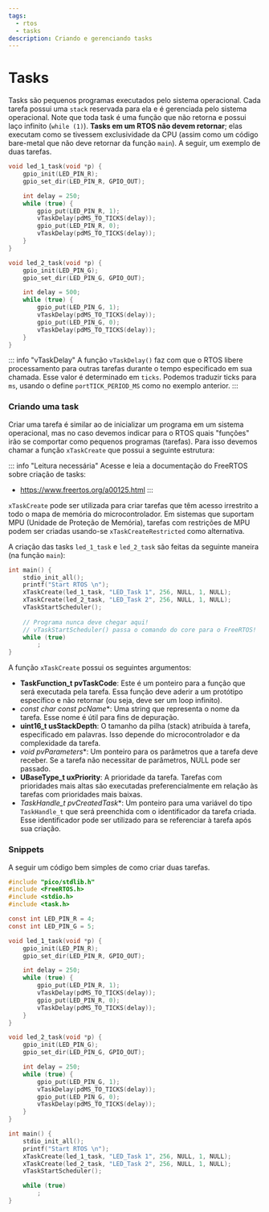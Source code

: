 ```yaml
---
tags:
  - rtos
  - tasks
description: Criando e gerenciando tasks
---
```


# Tasks

Tasks são pequenos programas executados pelo sistema operacional. Cada tarefa possui uma `stack` reservada para ela e é gerenciada pelo sistema operacional. Note que toda task é uma função que não retorna e possui laço infinito (`while (1)`). **Tasks em um RTOS não devem retornar**; elas executam como se tivessem exclusividade da CPU (assim como um código bare-metal que não deve retornar da função `main`). A seguir, um exemplo de duas tarefas.

```c
void led_1_task(void *p) {
    gpio_init(LED_PIN_R);
    gpio_set_dir(LED_PIN_R, GPIO_OUT);

    int delay = 250;
    while (true) {
        gpio_put(LED_PIN_R, 1);
        vTaskDelay(pdMS_TO_TICKS(delay));
        gpio_put(LED_PIN_R, 0);
        vTaskDelay(pdMS_TO_TICKS(delay));
    }
}

void led_2_task(void *p) {
    gpio_init(LED_PIN_G);
    gpio_set_dir(LED_PIN_G, GPIO_OUT);

    int delay = 500;
    while (true) {
        gpio_put(LED_PIN_G, 1);
        vTaskDelay(pdMS_TO_TICKS(delay));
        gpio_put(LED_PIN_G, 0);
        vTaskDelay(pdMS_TO_TICKS(delay));
    }
}
```

::: info "vTaskDelay"
A função `vTaskDelay()` faz com que o RTOS libere processamento para outras tarefas durante o tempo especificado em sua chamada. Esse valor é determinado em `ticks`. Podemos traduzir ticks para `ms`, usando o define `portTICK_PERIOD_MS` como no exemplo anterior.
:::

### Criando uma task

Criar uma tarefa é similar ao de inicializar um programa em um sistema operacional, mas no caso devemos indicar para o RTOS quais "funções" irão se comportar como pequenos programas (tarefas). Para isso devemos chamar a função `xTaskCreate` que possui a seguinte estrutura:

::: info "Leitura necessária"
Acesse e leia a documentação do FreeRTOS sobre criação de tasks:
    
- https://www.freertos.org/a00125.html
:::

`xTaskCreate` pode ser utilizada para criar tarefas que têm acesso irrestrito a todo o mapa de memória do microcontrolador. Em sistemas que suportam MPU (Unidade de Proteção de Memória), tarefas com restrições de MPU podem ser criadas usando-se `xTaskCreateRestricted` como alternativa.

A criação das tasks `led_1_task` e `led_2_task` são feitas da seguinte maneira (na função `main`):

```c
int main() {
    stdio_init_all();
    printf("Start RTOS \n");
    xTaskCreate(led_1_task, "LED_Task 1", 256, NULL, 1, NULL);
    xTaskCreate(led_2_task, "LED_Task 2", 256, NULL, 1, NULL);
    vTaskStartScheduler();
    
    // Programa nunca deve chegar aqui! 
    // vTaskStartScheduler() passa o comando do core para o FreeRTOS!
    while (true)
        ;
}
```

A função `xTaskCreate` possui os seguintes argumentos:

- **TaskFunction_t pvTaskCode**: Este é um ponteiro para a função que será executada pela tarefa. Essa função deve aderir a um protótipo específico e não retornar (ou seja, deve ser um loop infinito).
- **const char* const pcName**: Uma string que representa o nome da tarefa. Esse nome é útil para fins de depuração.
- **uint16_t usStackDepth**: O tamanho da pilha (stack) atribuída à tarefa, especificado em palavras. Isso depende do microcontrolador e da complexidade da tarefa.
- **void* pvParameters**: Um ponteiro para os parâmetros que a tarefa deve receber. Se a tarefa não necessitar de parâmetros, NULL pode ser passado.
- **UBaseType_t uxPriority**: A prioridade da tarefa. Tarefas com prioridades mais altas são executadas preferencialmente em relação às tarefas com prioridades mais baixas.
- **TaskHandle_t* pvCreatedTask**: Um ponteiro para uma variável do tipo `TaskHandle_t` que será preenchida com o identificador da tarefa criada. Esse identificador pode ser utilizado para se referenciar à tarefa após sua criação.

### Snippets

A seguir um código bem simples de como criar duas tarefas.

```c
#include "pico/stdlib.h"
#include <FreeRTOS.h>
#include <stdio.h>
#include <task.h>

const int LED_PIN_R = 4;
const int LED_PIN_G = 5;

void led_1_task(void *p) {
    gpio_init(LED_PIN_R);
    gpio_set_dir(LED_PIN_R, GPIO_OUT);

    int delay = 250;
    while (true) {
        gpio_put(LED_PIN_R, 1);
        vTaskDelay(pdMS_TO_TICKS(delay));
        gpio_put(LED_PIN_R, 0);
        vTaskDelay(pdMS_TO_TICKS(delay));
    }
}

void led_2_task(void *p) {
    gpio_init(LED_PIN_G);
    gpio_set_dir(LED_PIN_G, GPIO_OUT);

    int delay = 250;
    while (true) {
        gpio_put(LED_PIN_G, 1);
        vTaskDelay(pdMS_TO_TICKS(delay));
        gpio_put(LED_PIN_G, 0);
        vTaskDelay(pdMS_TO_TICKS(delay));
    }
}

int main() {
    stdio_init_all();
    printf("Start RTOS \n");
    xTaskCreate(led_1_task, "LED_Task 1", 256, NULL, 1, NULL);
    xTaskCreate(led_2_task, "LED_Task 2", 256, NULL, 1, NULL);
    vTaskStartScheduler();

    while (true)
        ;
}
```
